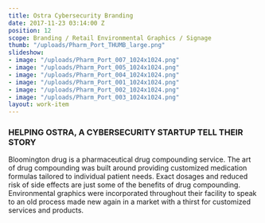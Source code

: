 ```yaml
---
title: Ostra Cybersecurity Branding
date: 2017-11-23 03:14:00 Z
position: 12
scope: Branding / Retail Environmental Graphics / Signage
thumb: "/uploads/Pharm_Port_THUMB_large.png"
slideshow:
- image: "/uploads/Pharm_Port_007_1024x1024.png"
- image: "/uploads/Pharm_Port_005_1024x1024.png"
- image: "/uploads/Pharm_Port_004_1024x1024.png"
- image: "/uploads/Pharm_Port_001_1024x1024.png"
- image: "/uploads/Pharm_Port_002_1024x1024.png"
- image: "/uploads/Pharm_Port_003_1024x1024.png"
layout: work-item
---
```


### HELPING OSTRA, A CYBERSECURITY STARTUP TELL THEIR STORY

Bloomington drug is a pharmaceutical drug compounding service. The art of drug compounding was built around providing customized medication formulas tailored to individual patient needs. Exact dosages and reduced risk of side effects are just some of the benefits of drug compounding. Environmental graphics were incorporated throughout their facility to speak to an old process made new again in a market with a thirst for customized services and products.